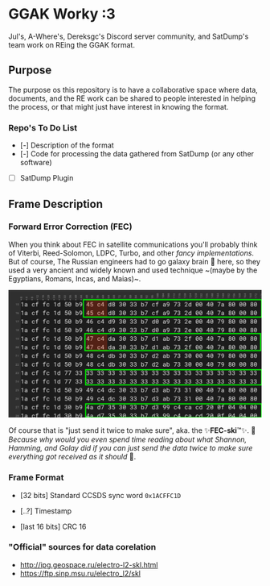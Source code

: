 # GGAK Worky :3

Jul's, A-Where's, Dereksgc's Discord server community, and SatDump's team work on REing the GGAK format.

## Purpose

The purpose os this repository is to have a collaborative space where data, documents, and the RE work can be shared to people interested in helping the process, or that might just have interest in knowing the format.

### Repo's To Do List

- [-] Description of the format
- [-] Code for processing the data gathered from SatDump (or any other software)
- [ ] SatDump Plugin

## Frame Description

### Forward Error Correction (FEC)

When you think about FEC in satellite communications you'll probably think of Viterbi, Reed-Solomon, LDPC, Turbo, and other _fancy implementations_. But of course, The Russian engineers had to go galaxy brain 🧠 here, so they used a very ancient and widely known and used technique ~(maybe by the Egyptians, Romans, Incas, and Maias)~.

![FECski](./imgs/fecski.png) 

Of course that is "just send it twice to make sure", aka. the ✨**FEC-ski**:tm:✨. 🤫 _Because why would you even spend time reading about what Shannon, Hamming, and Golay did if you can just send the data twice to make sure everything got received as it should_ 🧠.

### Frame Format

- [32 bits] Standard CCSDS sync word `0x1ACFFC1D`
- [..?] Timestamp

- [last 16 bits] CRC 16

### "Official" sources for data corelation
- http://ipg.geospace.ru/electro-l2-skl.html
- https://ftp.sinp.msu.ru/electro_l2/skl
